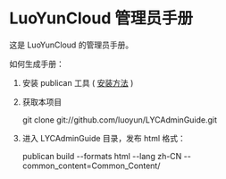 LuoYunCloud 管理员手册
=====================

这是 LuoYunCloud 的管理员手册。


如何生成手册：

1. 安装 publican 工具 ( [安装方法](http://jfearn.fedorapeople.org/en-US/Publican/2.7/html/Users_Guide/chap-Users_Guide-Installing_Publican.html) )

2. 获取本项目

    git clone git://github.com/luoyun/LYCAdminGuide.git

3. 进入 LYCAdminGuide 目录，发布 html 格式：

    publican build --formats html --lang zh-CN --common_content=Common_Content/
